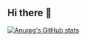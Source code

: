 ## Hi there 👋
[![Anurag's GitHub stats](https://github-readme-stats.vercel.app/api?username=SintonZZ)](https://github.com/anuraghazra/github-readme-stats)


<!--
**SintonZZ/SintonZZ** is a ✨ _special_ ✨ repository because its `README.md` (this file) appintonZZears on your GitHub profile.

Here are some ideas to get you started:

- 🔭 I’m currently working on ...
- 🌱 I’m currently learning ...
- 👯 I’m looking to collaborate on ...
- 🤔 I’m looking for help with ...
- 💬 Ask me about ...
- 📫 How to reach me: ...
- 😄 Pronouns: ...
- ⚡ Fun fact: ...
-->

